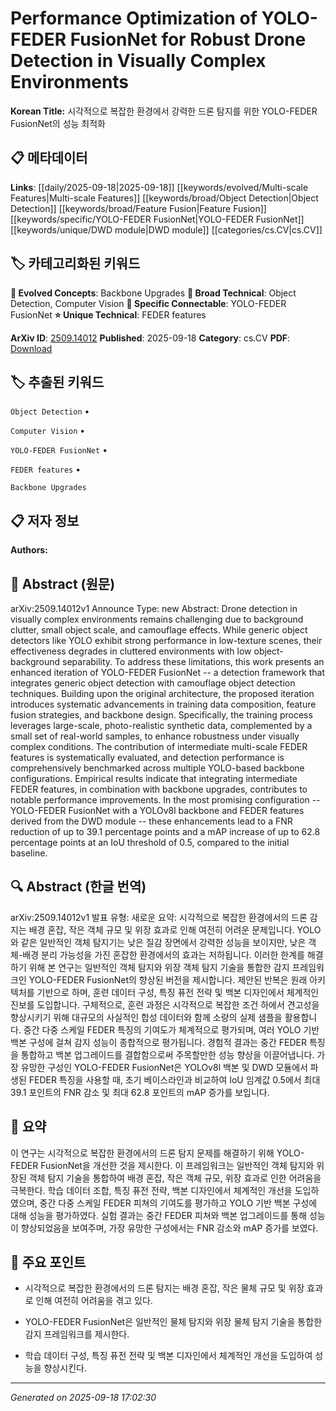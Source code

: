 
# Performance Optimization of YOLO-FEDER FusionNet for Robust Drone Detection in Visually Complex Environments

**Korean Title:** 시각적으로 복잡한 환경에서 강력한 드론 탐지를 위한 YOLO-FEDER FusionNet의 성능 최적화

## 📋 메타데이터

**Links**: [[daily/2025-09-18|2025-09-18]] [[keywords/evolved/Multi-scale Features|Multi-scale Features]] [[keywords/broad/Object Detection|Object Detection]] [[keywords/broad/Feature Fusion|Feature Fusion]] [[keywords/specific/YOLO-FEDER FusionNet|YOLO-FEDER FusionNet]] [[keywords/unique/DWD module|DWD module]] [[categories/cs.CV|cs.CV]]

## 🏷️ 카테고리화된 키워드
**🚀 Evolved Concepts**: Backbone Upgrades
**🔬 Broad Technical**: Object Detection, Computer Vision
**🔗 Specific Connectable**: YOLO-FEDER FusionNet
**⭐ Unique Technical**: FEDER features

**ArXiv ID**: [2509.14012](https://arxiv.org/abs/2509.14012)
**Published**: 2025-09-18
**Category**: cs.CV
**PDF**: [Download](https://arxiv.org/pdf/2509.14012.pdf)


## 🏷️ 추출된 키워드



`Object Detection` • 

`Computer Vision` • 

`YOLO-FEDER FusionNet` • 

`FEDER features` • 

`Backbone Upgrades`



## 📋 저자 정보

**Authors:** 

## 📄 Abstract (원문)

arXiv:2509.14012v1 Announce Type: new 
Abstract: Drone detection in visually complex environments remains challenging due to background clutter, small object scale, and camouflage effects. While generic object detectors like YOLO exhibit strong performance in low-texture scenes, their effectiveness degrades in cluttered environments with low object-background separability. To address these limitations, this work presents an enhanced iteration of YOLO-FEDER FusionNet -- a detection framework that integrates generic object detection with camouflage object detection techniques. Building upon the original architecture, the proposed iteration introduces systematic advancements in training data composition, feature fusion strategies, and backbone design. Specifically, the training process leverages large-scale, photo-realistic synthetic data, complemented by a small set of real-world samples, to enhance robustness under visually complex conditions. The contribution of intermediate multi-scale FEDER features is systematically evaluated, and detection performance is comprehensively benchmarked across multiple YOLO-based backbone configurations. Empirical results indicate that integrating intermediate FEDER features, in combination with backbone upgrades, contributes to notable performance improvements. In the most promising configuration -- YOLO-FEDER FusionNet with a YOLOv8l backbone and FEDER features derived from the DWD module -- these enhancements lead to a FNR reduction of up to 39.1 percentage points and a mAP increase of up to 62.8 percentage points at an IoU threshold of 0.5, compared to the initial baseline.

## 🔍 Abstract (한글 번역)

arXiv:2509.14012v1 발표 유형: 새로운
요약: 시각적으로 복잡한 환경에서의 드론 감지는 배경 혼잡, 작은 객체 규모 및 위장 효과로 인해 여전히 어려운 문제입니다. YOLO와 같은 일반적인 객체 탐지기는 낮은 질감 장면에서 강력한 성능을 보이지만, 낮은 객체-배경 분리 가능성을 가진 혼잡한 환경에서의 효과는 저하됩니다. 이러한 한계를 해결하기 위해 본 연구는 일반적인 객체 탐지와 위장 객체 탐지 기술을 통합한 감지 프레임워크인 YOLO-FEDER FusionNet의 향상된 버전을 제시합니다. 제안된 반복은 원래 아키텍처를 기반으로 하며, 훈련 데이터 구성, 특징 퓨전 전략 및 백본 디자인에서 체계적인 진보를 도입합니다. 구체적으로, 훈련 과정은 시각적으로 복잡한 조건 하에서 견고성을 향상시키기 위해 대규모의 사실적인 합성 데이터와 함께 소량의 실제 샘플을 활용합니다. 중간 다중 스케일 FEDER 특징의 기여도가 체계적으로 평가되며, 여러 YOLO 기반 백본 구성에 걸쳐 감지 성능이 종합적으로 평가됩니다. 경험적 결과는 중간 FEDER 특징을 통합하고 백본 업그레이드를 결합함으로써 주목할만한 성능 향상을 이끌어냅니다. 가장 유망한 구성인 YOLO-FEDER FusionNet은 YOLOv8l 백본 및 DWD 모듈에서 파생된 FEDER 특징을 사용할 때, 초기 베이스라인과 비교하여 IoU 임계값 0.5에서 최대 39.1 포인트의 FNR 감소 및 최대 62.8 포인트의 mAP 증가를 보입니다.

## 📝 요약

이 연구는 시각적으로 복잡한 환경에서의 드론 탐지 문제를 해결하기 위해 YOLO-FEDER FusionNet을 개선한 것을 제시한다. 이 프레임워크는 일반적인 객체 탐지와 위장된 객체 탐지 기술을 통합하여 배경 혼잡, 작은 객체 규모, 위장 효과로 인한 어려움을 극복한다. 학습 데이터 조합, 특징 퓨전 전략, 백본 디자인에서 체계적인 개선을 도입하였으며, 중간 다중 스케일 FEDER 피쳐의 기여도를 평가하고 YOLO 기반 백본 구성에 대해 성능을 평가하였다. 실험 결과는 중간 FEDER 피쳐와 백본 업그레이드를 통해 성능이 향상되었음을 보여주며, 가장 유망한 구성에서는 FNR 감소와 mAP 증가를 보였다.

## 🎯 주요 포인트


- 시각적으로 복잡한 환경에서의 드론 탐지는 배경 혼잡, 작은 물체 규모 및 위장 효과로 인해 여전히 어려움을 겪고 있다.

- YOLO-FEDER FusionNet은 일반적인 물체 탐지와 위장 물체 탐지 기술을 통합한 감지 프레임워크를 제시한다.

- 학습 데이터 구성, 특징 퓨전 전략 및 백본 디자인에서 체계적인 개선을 도입하여 성능을 향상시킨다.


---

*Generated on 2025-09-18 17:02:30*
